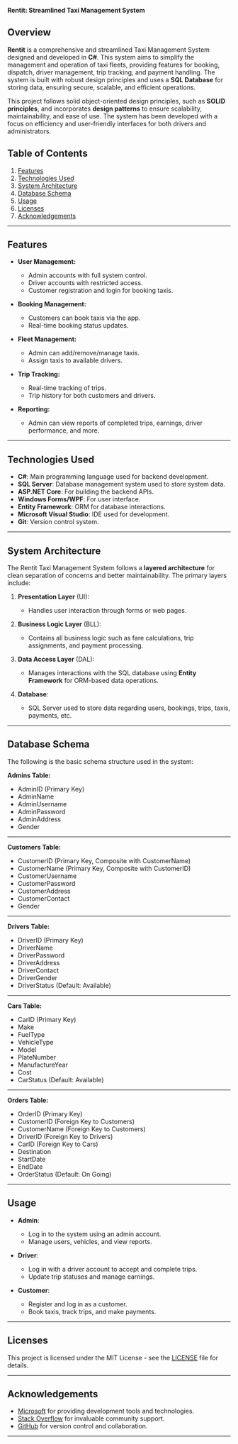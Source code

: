 **Rentit: Streamlined Taxi Management System**

## Overview

**Rentit** is a comprehensive and streamlined Taxi Management System designed and developed in **C#**. This system aims to simplify the management and operation of taxi fleets, providing features for booking, dispatch, driver management, trip tracking, and payment handling. The system is built with robust design principles and uses a **SQL Database** for storing data, ensuring secure, scalable, and efficient operations.

This project follows solid object-oriented design principles, such as **SOLID principles**, and incorporates **design patterns** to ensure scalability, maintainability, and ease of use. The system has been developed with a focus on efficiency and user-friendly interfaces for both drivers and administrators.

## Table of Contents

1. [Features](#features)
2. [Technologies Used](#technologies-used)
3. [System Architecture](#system-architecture)
4. [Database Schema](#database-schema)
5. [Usage](#usage)
6. [Licenses](#licenses)
7. [Acknowledgements](#acknowledgements)

---

## Features

- **User Management:**
  - Admin accounts with full system control.
  - Driver accounts with restricted access.
  - Customer registration and login for booking taxis.
  
- **Booking Management:**
  - Customers can book taxis via the app.
  - Real-time booking status updates.
  
- **Fleet Management:**
  - Admin can add/remove/manage taxis.
  - Assign taxis to available drivers.
  
- **Trip Tracking:**
  - Real-time tracking of trips.
  - Trip history for both customers and drivers.
  
- **Reporting:**
  - Admin can view reports of completed trips, earnings, driver performance, and more.

---

## Technologies Used

- **C#**: Main programming language used for backend development.
- **SQL Server**: Database management system used to store system data.
- **ASP.NET Core**: For building the backend APIs.
- **Windows Forms/WPF**: For user interface.
- **Entity Framework**: ORM for database interactions.
- **Microsoft Visual Studio**: IDE used for development.
- **Git**: Version control system.

---

## System Architecture

The Rentit Taxi Management System follows a **layered architecture** for clean separation of concerns and better maintainability. The primary layers include:

1. **Presentation Layer** (UI):
   - Handles user interaction through forms or web pages.
   
2. **Business Logic Layer** (BLL):
   - Contains all business logic such as fare calculations, trip assignments, and payment processing.
   
3. **Data Access Layer** (DAL):
   - Manages interactions with the SQL database using **Entity Framework** for ORM-based data operations.

4. **Database**:
   - SQL Server used to store data regarding users, bookings, trips, taxis, payments, etc.

---

## Database Schema

The following is the basic schema structure used in the system:

**Admins Table:**

- AdminID (Primary Key)  
- AdminName  
- AdminUsername  
- AdminPassword  
- AdminAddress  
- Gender  

---

**Customers Table:**

- CustomerID (Primary Key, Composite with CustomerName)  
- CustomerName (Primary Key, Composite with CustomerID)  
- CustomerUsername  
- CustomerPassword  
- CustomerAddress  
- CustomerContact  
- Gender  

---

**Drivers Table:**

- DriverID (Primary Key)  
- DriverName  
- DriverPassword  
- DriverAddress  
- DriverContact  
- DriverGender  
- DriverStatus (Default: Available)  

---

**Cars Table:**

- CarID (Primary Key)  
- Make  
- FuelType  
- VehicleType  
- Model  
- PlateNumber  
- ManufactureYear  
- Cost  
- CarStatus (Default: Available)  

---

**Orders Table:**

- OrderID (Primary Key)  
- CustomerID (Foreign Key to Customers)  
- CustomerName (Foreign Key to Customers)  
- DriverID (Foreign Key to Drivers)  
- CarID (Foreign Key to Cars)  
- Destination  
- StartDate  
- EndDate  
- OrderStatus (Default: On Going)  

---

## Usage

- **Admin**: 
  - Log in to the system using an admin account.
  - Manage users, vehicles, and view reports.

- **Driver**: 
  - Log in with a driver account to accept and complete trips.
  - Update trip statuses and manage earnings.

- **Customer**: 
  - Register and log in as a customer.
  - Book taxis, track trips, and make payments.

---

## Licenses

This project is licensed under the MIT License - see the [LICENSE](LICENSE) file for details.

---

## Acknowledgements

- [Microsoft](https://www.microsoft.com) for providing development tools and technologies.
- [Stack Overflow](https://stackoverflow.com) for invaluable community support.
- [GitHub](https://github.com) for version control and collaboration.

---

